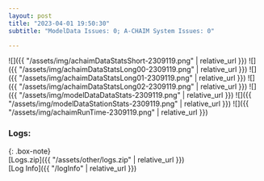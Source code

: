 ```yaml
---
layout: post
title: "2023-04-01 19:50:30"
subtitle: "ModelData Issues: 0; A-CHAIM System Issues: 0"

---
```


![]({{ "/assets/img/achaimDataStatsShort-2309119.png" | relative_url }})
![]({{ "/assets/img/achaimDataStatsLong00-2309119.png" | relative_url }})
![]({{ "/assets/img/achaimDataStatsLong01-2309119.png" | relative_url }})
![]({{ "/assets/img/achaimDataStatsLong02-2309119.png" | relative_url }})
![]({{ "/assets/img/modelDataDataStats-2309119.png" | relative_url }})
![]({{ "/assets/img/modelDataStationStats-2309119.png" | relative_url }})
![]({{ "/assets/img/achaimRunTime-2309119.png" | relative_url }})





### Logs:  
  
{: .box-note}  
[Logs.zip]({{ "/assets/other/logs.zip" | relative_url }})  
[Log Info]({{ "/logInfo" | relative_url }})  
